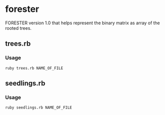 # forester
FORESTER version 1.0 that helps represent the binary matrix as array of the rooted trees. 
## trees.rb
### Usage
```
ruby trees.rb NAME_OF_FILE
```

## seedlings.rb
### Usage
```
ruby seedlings.rb NAME_OF_FILE
```

